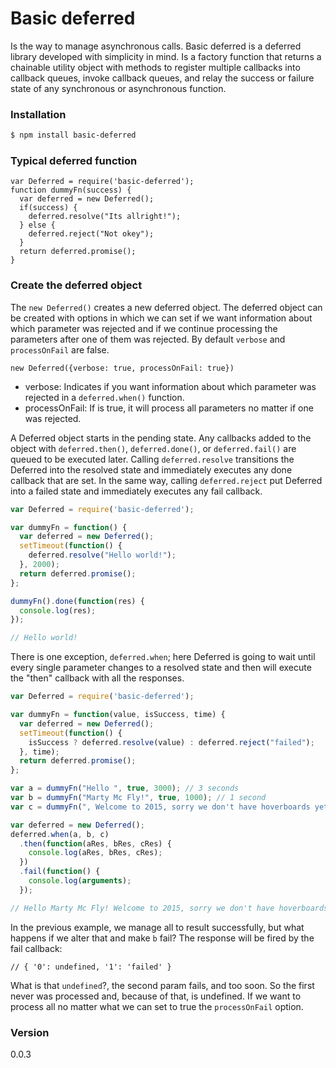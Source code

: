 # Basic deferred
Is the way to manage asynchronous calls. Basic deferred is a deferred library developed with simplicity in mind. Is a factory function that returns a chainable utility object with methods to register multiple callbacks into callback queues, invoke callback queues, and relay the success or failure state of any synchronous or asynchronous function.

### Installation
```sh
$ npm install basic-deferred
```

### Typical deferred function
```
var Deferred = require('basic-deferred');
function dummyFn(success) {
  var deferred = new Deferred();
  if(success) {
    deferred.resolve("Its allright!");
  } else {
    deferred.reject("Not okey");
  }
  return deferred.promise();
}
```

### Create the deferred object
The `new Deferred()` creates a new deferred object. The deferred object can be created with options in which we can set if we want information about which parameter was rejected and if we continue processing the parameters after one of them was rejected. By default `verbose` and `processOnFail` are false.

```
new Deferred({verbose: true, processOnFail: true})
```
* verbose: Indicates if you want information about which parameter was rejected in a `deferred.when()` function.
* processOnFail: If is true, it will process all parameters no matter if one was rejected.

A Deferred object starts in the pending state. Any callbacks added to the object with `deferred.then()`, `deferred.done()`, or `deferred.fail()` are queued to be executed later. Calling `deferred.resolve` transitions the Deferred into the resolved state and immediately executes any done callback that are set. In the same way, calling `deferred.reject` put Deferred into a failed state and immediately executes any fail callback.

``` JavaScript
var Deferred = require('basic-deferred');

var dummyFn = function() {
  var deferred = new Deferred();
  setTimeout(function() {
    deferred.resolve("Hello world!");
  }, 2000);
  return deferred.promise();
};

dummyFn().done(function(res) {
  console.log(res);
});

// Hello world!
```

There is one exception, `deferred.when`; here Deferred is going to wait until every single parameter changes to a resolved state and then will execute the "then" callback with all the responses.

``` JavaScript
var Deferred = require('basic-deferred');

var dummyFn = function(value, isSuccess, time) {
  var deferred = new Deferred();
  setTimeout(function() {
    isSuccess ? deferred.resolve(value) : deferred.reject("failed");
  }, time);
  return deferred.promise();
};

var a = dummyFn("Hello ", true, 3000); // 3 seconds
var b = dummyFn("Marty Mc Fly!", true, 1000); // 1 second
var c = dummyFn(", Welcome to 2015, sorry we don't have hoverboards yet!", true, 5000); // 5 seconds

var deferred = new Deferred();
deferred.when(a, b, c)
  .then(function(aRes, bRes, cRes) {
    console.log(aRes, bRes, cRes);
  })
  .fail(function() {
    console.log(arguments);
  });

// Hello Marty Mc Fly! Welcome to 2015, sorry we don't have hoverboards yet! (after 5 seconds).
```
 In the previous example, we manage all to result successfully, but what happens if we alter that and make `b` fail?
 The response will be fired by the fail callback:
 ```
 // { '0': undefined, '1': 'failed' }
 ```

What is that `undefined`?, the second param fails, and too soon. So the first never was processed and, because of that, is undefined. If we want to process all no matter what we can set to true the `processOnFail` option.

### Version
0.0.3
